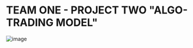 # TEAM ONE - PROJECT TWO "ALGO-TRADING MODEL"

![image](https://user-images.githubusercontent.com/108433370/196785794-1f9f88d8-44bf-47f6-9a6c-0ddb95b1e069.png)

